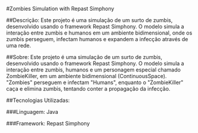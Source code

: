 #Zombies Simulation with Repast Simphony

##Descrição:
Este projeto é uma simulação de um surto de zumbis, desenvolvido usando o framework Repast Simphony. 
O modelo simula a interação entre zumbis e humanos em um ambiente bidimensional, onde os zumbis perseguem, infectam humanos e expandem a infecção através de uma rede.

##Sobre:
Este projeto é uma simulação de um surto de zumbis, desenvolvido usando o framework Repast Simphony.
O modelo simula a interação entre zumbis, humanos e um personagem especial chamado ZombieKiller, em um ambiente bidimensional (ContinuousSpace).
"Zombies" perseguem e infectam "Humans", enquanto o "ZombieKiller" caça e elimina zumbis, tentando conter a propagação da infecção.

##Tecnologias Utilizadas:

###Linguagem: Java

###Framework: Repast Simphony
